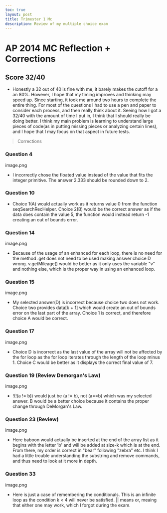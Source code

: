 ```yaml
---
toc: true
layout: post
title: Trimester 1 Mc
description: Review of my multiple choice exam
---
```

# AP 2014 MC Reflection + Corrections

## Score 32/40 
* Honestly a 32 out of 40 is fine with me, it barely makes the cutoff for a an 80%. However, I hope that my timing improves and thinking may speed up. Since starting, it took me around two hours to complete the entire thing. For most of the questions I had to use a pen and paper to consider each process, and then really think about it. Seeing how I got a 32/40 with the amount of time I put in, I think that I should really be doing better. I think my main problem is learning to understand large pieces of code(as in putting missing pieces or analyzing certain lines), and I hope that I may focus on that aspect in future tests. 

> Corrections

### Question 4

image.png

* I incorrectly chose the floated value instead of the value that fits the integer primitive. The answer 2.333 should be rounded down to 2. 

### Question 10 

* Choice 1(A) would actually work as it returns value 0 from the function seqSearchRecHelper. Choice 2(B) would be the correct answer as if the data does contain the value 5, the function would instead return -1 creating an out of bounds error.

### Question 14

image.png

* Because of the usage of an enhanced for each loop, there is no need for the method .get does not need to be used making answer choice D wrong. v.getMileage() would be better as it only uses the variable "v" and nothing else, which is the proper way in using an enhanced loop. 

### Question 15
 
image.png

* My selected answer(D) is incorrect because choice two does not work. Choice two provides data[k + 1] which would create an out of bounds error on the last part of the array. Choice 1 is correct, and therefore choice A would be correct. 

### Question 17

image.png

* Choice D is incorrect as the last value of the array will not be affected by the for loop as the for loop iterates through the length of the loop minus 1. Choice C would be better as it displays the correct final value of 7. 

### Question 19 (Review Demorgan's Law)

image.png

* !(!(a != b)) would just be (a != b), not (a==b) which was my selected answer. B would be a better choice because it contains the proper change through DeMorgan's Law. 

### Question 23 (Review)

image.png

* Here baboon would actually be inserted at the end of the array list as it begins with the letter 'b' and will be added at size-k which is at the end. From there, my order is correct in "bear" following "zebra" etc. I think I had a little trouble understanding the substring and remove commands, and thus need to look at it more in depth. 

### Question 33 

image.png

* Here is just a case of remembering the conditionals. This is an infinite loop as the condition k < 4 will never be satisfied. || means or, meaing that either one may work, which I forgot during the exam. 